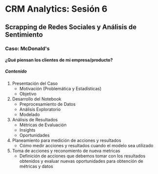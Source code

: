 # CRM Analytics: Sesión 6
## Scrapping de Redes Sociales y Análisis de Sentimiento

### Caso: McDonald's 
#### ¿Qué piensan los clientes de mi empresa/producto?

##### Contenido

1. Presentación del Caso
    * Motivación (Problemática y Estadísticas)
    * Objetivo
2. Desarrollo del Notebook
    * Preprocesamiento de Datos
    * Análisis Exploratorio
    * Modelado
3. Análisis de Resultados
    * Métricas de Evaluación
    * Insights
    * Oportunidades
4. Planeamiento para medición de acciones y resultados
    * Cómo medir acciones y resultados cuando el modelo sea utilizado
5. Toma de acciones y reconomiento de nueva metricas
    * Definición de acciones que debemos tomar con los resultados obtenidos y evaluar nuevas oportunidades para obtención de métricas y datos
